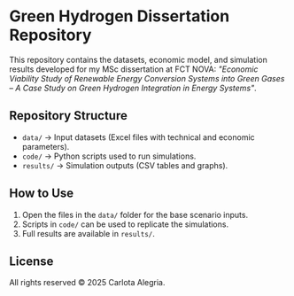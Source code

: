# Green Hydrogen Dissertation Repository

This repository contains the datasets, economic model, and simulation results developed for my MSc dissertation at FCT NOVA: 
*"Economic Viability Study of Renewable Energy Conversion Systems into Green Gases – 
A Case Study on Green Hydrogen Integration in Energy Systems"*.

## Repository Structure
- `data/` → Input datasets (Excel files with technical and economic parameters).
- `code/` → Python scripts used to run simulations.
- `results/` → Simulation outputs (CSV tables and graphs).

## How to Use
1. Open the files in the `data/` folder for the base scenario inputs.
2. Scripts in `code/` can be used to replicate the simulations.
3. Full results are available in `results/`.

## License
All rights reserved © 2025 Carlota Alegria.  
